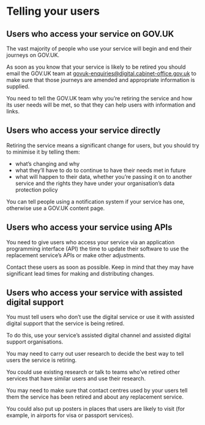# Telling your users

## Users who access your service on GOV.UK

The vast majority of people who use your service will begin and end their journeys on GOV.UK.

As soon as you know that your service is likely to be retired you should email the GOV.UK team at 
govuk-enquiries@digital.cabinet-office.gov.uk to make sure that those journeys are amended and appropriate information 
is supplied.

You need to tell the GOV.UK team why you’re retiring the service and how its user needs will be met, so that they can 
help users with information and links.

## Users who access your service directly

Retiring the service means a significant change for users, but you should try to minimise it by telling them:

* what’s changing and why
* what they’ll have to do to continue to have their needs met in future
* what will happen to their data, whether you’re passing it on to another service and the rights they have under your 
  organisation’s data protection policy

You can tell people using a notification system if your service has one, otherwise use a GOV.UK content page.

## Users who access your service using APIs

You need to give users who access your service via an application programming interface (API) the time to update their 
software to use the replacement service’s APIs or make other adjustments.

Contact these users as soon as possible. Keep in mind that they may have significant lead times for making and 
distributing changes.

## Users who access your service with assisted digital support

You must tell users who don’t use the digital service or use it with assisted digital support that the service is being 
retired.

To do this, use your service’s assisted digital channel and assisted digital support organisations.

You may need to carry out user research to decide the best way to tell users the service is retiring.

You could use existing research or talk to teams who’ve retired other services that have similar users and use their 
research.

You may need to make sure that contact centres used by your users tell them the service has been retired and about any 
replacement service.

You could also put up posters in places that users are likely to visit (for example, in airports for visa or passport 
services).
